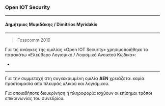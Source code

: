 ### **Open IOT Security**
---
#### **Δημήτριος Μυριδάκης / Dimitrios Myridakis**
####
--- 
>Fosscomm 2019

Για τις ανάγκες της ομιλίας «Open IOT Security» χρησιμοποιήθηκε το παρακάτω «Ελεύθερο Λογισμικό / Λογισμικό Ανοικτού Κώδικα»:

*


---

Για την συμμετοχή στη συγκεκριμμένη ομιλία **ΔΕΝ** χρειάζεται καμία προετοιμασία από πλευράς υλικού και λογισμικού.

Για οποιαδήποτε διευκρίνηση ή πληροφορία ισχύουν οι επίσημοι τρόποι επικοινωνίας του συνεδρίου.
